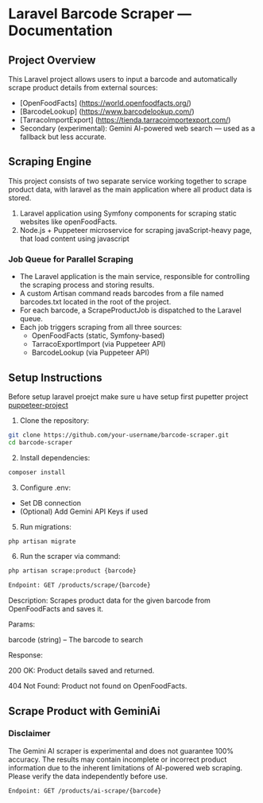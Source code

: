 # Laravel Barcode Scraper — Documentation

## Project Overview

This Laravel project allows users to input a barcode and automatically scrape product details from external sources:

-   [OpenFoodFacts] (https://world.openfoodfacts.org/)
-   [BarcodeLookup] (https://www.barcodelookup.com/)
-   [TarracoImportExport] (https://tienda.tarracoimportexport.com/)
-   Secondary (experimental): Gemini AI-powered web search — used as a fallback but less accurate.

## Scraping Engine

This project consists of two separate service working together to scrape product data, with laravel as the main application where all product data is stored.

1. Laravel application using Symfony components for scraping static websites like openFoodFacts.
2. Node.js + Puppeteer microservice for scraping javaScript-heavy page, that load content using javascript

### Job Queue for Parallel Scraping

-   The Laravel application is the main service, responsible for controlling the scraping process and storing results.
-   A custom Artisan command reads barcodes from a file named barcodes.txt located in the root of the project.
-   For each barcode, a ScrapeProductJob is dispatched to the Laravel queue.
-   Each job triggers scraping from all three sources:
    -   OpenFoodFacts (static, Symfony-based)
    -   TarracoExportImport (via Puppeteer API)
    -   BarcodeLookup (via Puppeteer API)

## Setup Instructions

Before setup laravel proejct make sure u have setup first pupetter project [puppeteer-project](https://github.com/almant12/Barcode-scraper-puppeteer)

1. Clone the repository:

```bash
git clone https://github.com/your-username/barcode-scraper.git
cd barcode-scraper
```

2. Install dependencies:

```bash
composer install
```

3. Configure .env:

-   Set DB connection
-   (Optional) Add Gemini API Keys if used

5. Run migrations:

```bash
php artisan migrate
```

6. Run the scraper via command:

```bash
php artisan scrape:product {barcode}
```

```bash
Endpoint: GET /products/scrape/{barcode}
```

Description: Scrapes product data for the given barcode from OpenFoodFacts and saves it.

Params:

barcode (string) – The barcode to search

Response:

200 OK: Product details saved and returned.

404 Not Found: Product not found on OpenFoodFacts.

## Scrape Product with GeminiAi

### Disclaimer

The Gemini AI scraper is experimental and does not guarantee 100% accuracy. The results may contain incomplete or incorrect product information due to the inherent limitations of AI-powered web scraping. Please verify the data independently before use.

```bash
Endpoint: GET /products/ai-scrape/{barcode}
```

